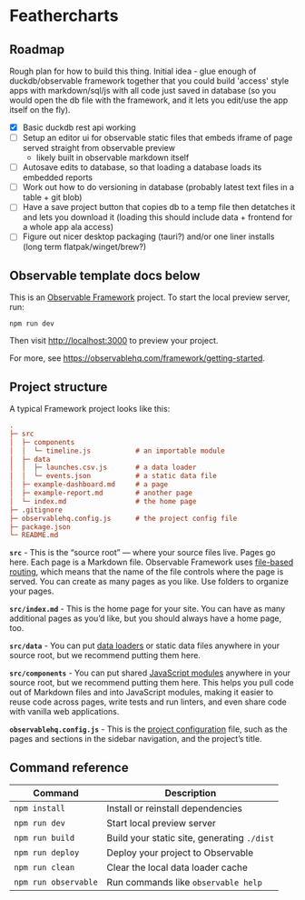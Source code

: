 # Feathercharts

## Roadmap

Rough plan for how to build this thing. Initial idea - glue enough of duckdb/observable framework together that you could build 'access' style apps with
markdown/sql/js with all code just saved in database (so you would open the db file with the framework, and it lets you edit/use the app itself on the fly).

- [x] Basic duckdb rest api working
- [ ] Setup an editor ui for observable static files that embeds iframe of page served straight from observable preview
  - likely built in observable markdown itself
- [ ] Autosave edits to database, so that loading a database loads its embedded reports
- [ ] Work out how to do versioning in database (probably latest text files in a table + git blob)
- [ ] Have a save project button that copies db to a temp file then detatches it and lets you download it (loading this should include data + frontend for a
      whole app ala access)
- [ ] Figure out nicer desktop packaging (tauri?) and/or one liner installs (long term flatpak/winget/brew?)

## Observable template docs below

This is an [Observable Framework](https://observablehq.com/framework) project. To start the local preview server, run:

```
npm run dev
```

Then visit <http://localhost:3000> to preview your project.

For more, see <https://observablehq.com/framework/getting-started>.

## Project structure

A typical Framework project looks like this:

```ini
.
├─ src
│  ├─ components
│  │  └─ timeline.js           # an importable module
│  ├─ data
│  │  ├─ launches.csv.js       # a data loader
│  │  └─ events.json           # a static data file
│  ├─ example-dashboard.md     # a page
│  ├─ example-report.md        # another page
│  └─ index.md                 # the home page
├─ .gitignore
├─ observablehq.config.js      # the project config file
├─ package.json
└─ README.md
```

**`src`** - This is the “source root” — where your source files live. Pages go here. Each page is a Markdown file. Observable Framework uses
[file-based routing](https://observablehq.com/framework/routing), which means that the name of the file controls where the page is served. You can create as
many pages as you like. Use folders to organize your pages.

**`src/index.md`** - This is the home page for your site. You can have as many additional pages as you’d like, but you should always have a home page, too.

**`src/data`** - You can put [data loaders](https://observablehq.com/framework/loaders) or static data files anywhere in your source root, but we recommend
putting them here.

**`src/components`** - You can put shared [JavaScript modules](https://observablehq.com/framework/javascript/imports) anywhere in your source root, but we
recommend putting them here. This helps you pull code out of Markdown files and into JavaScript modules, making it easier to reuse code across pages, write
tests and run linters, and even share code with vanilla web applications.

**`observablehq.config.js`** - This is the [project configuration](https://observablehq.com/framework/config) file, such as the pages and sections in the
sidebar navigation, and the project’s title.

## Command reference

| Command              | Description                                 |
| -------------------- | ------------------------------------------- |
| `npm install`        | Install or reinstall dependencies           |
| `npm run dev`        | Start local preview server                  |
| `npm run build`      | Build your static site, generating `./dist` |
| `npm run deploy`     | Deploy your project to Observable           |
| `npm run clean`      | Clear the local data loader cache           |
| `npm run observable` | Run commands like `observable help`         |
